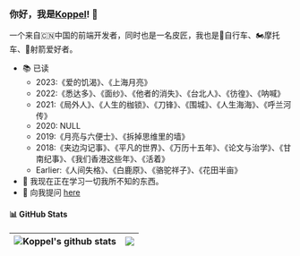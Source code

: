 ### 你好，我是[Koppel](https://zhoukunpeng.site)! 👋

一个来自🇨🇳中国的前端开发者，同时也是一名皮匠，我也是🚴自行车、🏍️摩托车、🏹️射箭爱好者。
- 📚 已读
  - 2023:《爱的饥渴》、《上海月亮》
  - 2022:《悉达多》、《面纱》、《他者的消失》、《台北人》、《彷徨》、《呐喊》
  - 2021:《局外人》、《人生的枷锁》、《刀锋》、《围城》、《人生海海》、《呼兰河传》
  - 2020: NULL
  - 2019:《月亮与六便士》、《拆掉思维里的墙》
  - 2018:《夹边沟记事》、《平凡的世界》、《万历十五年》、《论文与治学》、《甘南纪事》、《我们香港这些年》、《活着》
  - Earlier:《人间失格》、《白鹿原》、《骆驼祥子》、《花田半亩》
- 🌱 我现在正在学习一切我所不知的东西。
- 💬 向我提问 [here](https://github.com/Koppel-Zhou/Koppel-Zhou/issues)

#### 📊 GitHub Stats
|<img align="top" src="https://github-readme-stats.vercel.app/api?username=Koppel-Zhou&show_icons=true&include_all_commits=true&theme=graywhite&hide_border=true" alt="Koppel's github stats" />|<img align="top" src="https://github-readme-stats.vercel.app/api/top-langs/?username=Koppel-Zhou&layout=compact&theme=graywhite&hide_border=true" />|
|-|-|
  
  
